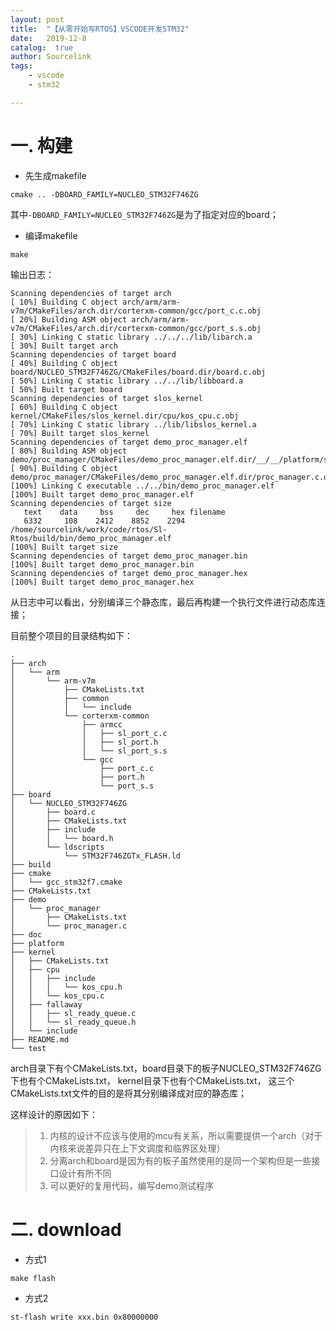 ```yaml
---
layout: post
title:  "【从零开始写RTOS】VSCODE开发STM32"
date:   2019-12-8
catalog:  true
author: Sourcelink
tags:
    - vscode
    - stm32

---
```


#  一. 构建

- 先生成makefile

```
cmake .. -DBOARD_FAMILY=NUCLEO_STM32F746ZG
```

其中`-DBOARD_FAMILY=NUCLEO_STM32F746ZG`是为了指定对应的board；

- 编译makefile

```
make
```


输出日志：

```
Scanning dependencies of target arch
[ 10%] Building C object arch/arm/arm-v7m/CMakeFiles/arch.dir/corterxm-common/gcc/port_c.c.obj
[ 20%] Building ASM object arch/arm/arm-v7m/CMakeFiles/arch.dir/corterxm-common/gcc/port_s.s.obj
[ 30%] Linking C static library ../../../lib/libarch.a
[ 30%] Built target arch
Scanning dependencies of target board
[ 40%] Building C object board/NUCLEO_STM32F746ZG/CMakeFiles/board.dir/board.c.obj
[ 50%] Linking C static library ../../lib/libboard.a
[ 50%] Built target board
Scanning dependencies of target slos_kernel
[ 60%] Building C object kernel/CMakeFiles/slos_kernel.dir/cpu/kos_cpu.c.obj
[ 70%] Linking C static library ../lib/libslos_kernel.a
[ 70%] Built target slos_kernel
Scanning dependencies of target demo_proc_manager.elf
[ 80%] Building ASM object demo/proc_manager/CMakeFiles/demo_proc_manager.elf.dir/__/__/platform/st/CMSIS/Device/ST/STM32F7xx/Source/Templates/gcc/startup_stm32f746xx.s.obj
[ 90%] Building C object demo/proc_manager/CMakeFiles/demo_proc_manager.elf.dir/proc_manager.c.obj
[100%] Linking C executable ../../bin/demo_proc_manager.elf
[100%] Built target demo_proc_manager.elf
Scanning dependencies of target size
   text    data     bss     dec     hex filename
   6332     108    2412    8852    2294 /home/sourcelink/work/code/rtos/Sl-Rtos/build/bin/demo_proc_manager.elf
[100%] Built target size
Scanning dependencies of target demo_proc_manager.bin
[100%] Built target demo_proc_manager.bin
Scanning dependencies of target demo_proc_manager.hex
[100%] Built target demo_proc_manager.hex
```


从日志中可以看出，分别编译三个静态库，最后再构建一个执行文件进行动态库连接；


目前整个项目的目录结构如下：

```
.
├── arch
│   └── arm
│       └── arm-v7m
│           ├── CMakeLists.txt
│           ├── common
│           │   └── include
│           └── corterxm-common
│               ├── armcc
│               │   ├── sl_port_c.c
│               │   ├── sl_port.h
│               │   └── sl_port_s.s
│               └── gcc
│                   ├── port_c.c
│                   ├── port.h
│                   └── port_s.s
├── board
│   └── NUCLEO_STM32F746ZG
│       ├── board.c
│       ├── CMakeLists.txt
│       ├── include
│       │   └── board.h
│       └── ldscripts
│           └── STM32F746ZGTx_FLASH.ld
├── build
├── cmake
│   └── gcc_stm32f7.cmake
├── CMakeLists.txt
├── demo
│   └── proc_manager
│       ├── CMakeLists.txt
│       └── proc_manager.c
├── doc
├── platform
├── kernel
│   ├── CMakeLists.txt
│   ├── cpu
│   │   ├── include
│   │   │   └── kos_cpu.h
│   │   └── kos_cpu.c
│   ├── fallaway
│   │   ├── sl_ready_queue.c
│   │   └── sl_ready_queue.h
│   └── include
├── README.md
└── test

```

arch目录下有个CMakeLists.txt，board目录下的板子NUCLEO_STM32F746ZG下也有个CMakeLists.txt， kernel目录下也有个CMakeLists.txt， 这三个CMakeLists.txt文件的目的是将其分别编译成对应的静态库；

这样设计的原因如下：

> 1. 内核的设计不应该与使用的mcu有关系，所以需要提供一个arch（对于内核来说差异只在上下文调度和临界区处理）  
> 2. 分离arch和board是因为有的板子虽然使用的是同一个架构但是一些接口设计有所不同
> 3. 可以更好的复用代码，编写demo测试程序


# 二. download

- 方式1

```
make flash
```


- 方式2

```
st-flash write xxx.bin 0x80000000
```

